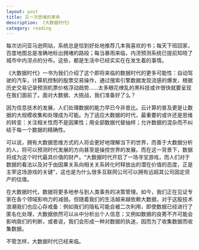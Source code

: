 ```yaml
---
layout: post
title: 又一次思维的革命
description: 《大数据时代》
category: reading
---
```


每次访问亚马逊网站，系统总是恰到好处地推荐几本我喜欢的书；每天下班回家，百度地图总是准确地标出拥堵的路段；每当暴雨来临，内涝预测系统已提前知晓了城市中内涝点的分布。这些，都是生活中已经实实在在发生着的事情。  

《大数据时代》一书为我们介绍了这个即将来临的数据时代的更多可能性：自动驾驶的汽车，计算机控制的股票交易操作，通过搜索引擎数据发现流感的爆发，根据历史交易记录预测机票价格浮动趋势......太多眼花缭乱的黑科技或许很快就要呈现在我们面前了。面对大数据、大挑战，我们准备好了么？  

因为信息技术的发展，人们处理数据的能力早已今非昔比。云计算的普及更是让数据的大规模收集和处理成为可能。为了适应大数据的时代，最重要的或许还是思维的转变：关注相关性而不是因果性；用全部数据代替抽样；允许数据的混杂而不纠结于每一个数据的精确性。  

可以说，拥有大数据思维方式的人将会更好地理解当下的世界，而善于大数据分析的人，将可以预测时代发展的方向甚至是操控世界的发展。而在这一背景下，数据将成为这个时代最具价值的财产。“大数据时代开启了一场寻宝游戏，而人们对于数据的看法以及对于由因果关系向相关关系转化时释放出的潜在价值的态度，正是主宰这场游戏的关键”，这也是为什么很多互联网公司可以拥有远超其公司固定资产的估值。  

在大数据时代，数据将更多地参与到人类事务的决策管理。如今，我们正在见证专家在各个领域影响力的减弱。但随着我们的生活越来越依赖大数据，对于这股技术浪潮我们也应心存戒备：例如我们的隐私可能会被二次利用，即使数据已经进行了匿名化处理，大数据依然可以从中分析出个人信息；又例如数据的良莠不齐可能会影响我们的判断，或者说，我们会形成一种对数据的执迷，因而为了收集数据而收集数据。  

不管怎样，大数据时代已经来临。
